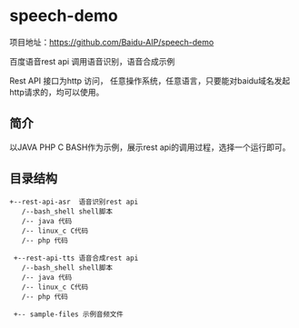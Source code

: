 # speech-demo
项目地址：https://github.com/Baidu-AIP/speech-demo

百度语音rest api 调用语音识别，语音合成示例

Rest API 接口为http 访问， 任意操作系统，任意语言，只要能对baidu域名发起http请求的，均可以使用。

## 简介

以JAVA PHP  C BASH作为示例，展示rest api的调用过程，选择一个运行即可。



## 目录结构

```
+--rest-api-asr  语音识别rest api
   /--bash_shell shell脚本
   /-- java 代码 
   /-- linux_c C代码
   /-- php 代码
 
 +--rest-api-tts 语音合成rest api
   /--bash_shell shell脚本
   /-- java 代码 
   /-- linux_c C代码
   /-- php 代码
   
 +-- sample-files 示例音频文件
```

